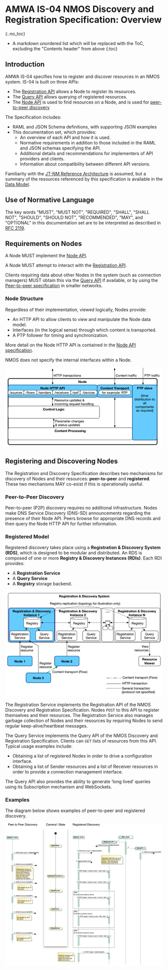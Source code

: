 # AMWA IS-04 NMOS Discovery and Registration Specification: Overview
{:.no_toc}

- A markdown unordered list which will be replaced with the ToC, excluding the "Contents header" from above
{:toc}

<!-- _(c) AMWA 2016, CC Attribution-NoDerivatives 4.0 International (CC BY-ND 4.0)_ -->

## Introduction

AMWA IS-04 specifies how to register and discover resources in an NMOS system. IS-04 is built on three APIs:

- The [Registration API](../APIs/RegistrationAPI.raml) allows a Node to register its resources.
- The [Query API](../APIs/QueryAPI.raml) allows querying of registered resources.
- The [Node API](../APIs/NodeAPI.raml) is used to find resources on a Node, and is used for [peer-to-peer discovery](3.2.%20Discovery%20-%20Peer%20to%20Peer%20Operation.md)

The Specification includes:

- RAML and JSON Schema definitions, with supporting JSON examples
- This documentation set, which provides:
  - An overview of each API and how it is used.
  - Normative requirements in addition to those included in the RAML and JSON schemas specifying the API.
  - Additional details and recommendations for implementers of API providers and clients.
  - Information about compatibility between different API versions.

Familiarity with the [JT-NM Reference Architecture](https://jt-nm.org/reference-architecture/) is assumed, but a summary of the resources referenced by this specification is available in the [Data Model](5.0.%20Data%20Model.md).

## Use of Normative Language

The key words "MUST", "MUST NOT", "REQUIRED", "SHALL", "SHALL NOT", "SHOULD", "SHOULD NOT", "RECOMMENDED", "MAY",
and "OPTIONAL" in this documentation set are to be interpreted as described in [RFC 2119][RFC-2119].

## Requirements on Nodes

A Node MUST implement the [Node API](../APIs/NodeAPI.raml).

A Node MUST attempt to interact with the [Registration API](../APIs/RegistrationAPI.raml).

Clients requiring data about other Nodes in the system (such as connection managers) MUST obtain this via the [Query API](../APIs/QueryAPI.raml) if available, or by using the [Peer-to-peer specification](3.2.%20Discovery%20-%20Peer%20to%20Peer%20Operation.md) in smaller networks.

### Node Structure

Regardless of their implementation, viewed logically, Nodes provide:

- An HTTP API to allow clients to view and manipulate the Node data model.
- Interfaces (in the logical sense) through which content is transported.
- A PTP follower for timing and synchronization.

More detail on the Node HTTP API is contained in the [Node API specification](../APIs/NodeAPI.raml).

NMOS does not specify the internal interfaces within a Node.

![Node Components](images/node-components.png)

## Registering and Discovering Nodes

The Registration and Discovery Specification describes two mechanisms for discovery of Nodes and their resources: **peer-to-peer** and **registered**. These two mechanisms MAY co-exist if this is operationally useful.

### Peer-to-Peer Discovery

Peer-to-peer (P2P) discovery requires no additional infrastructure. Nodes make DNS Service Discovery (DNS-SD) announcements regarding the presence of their Node API. Peers browse for appropriate DNS records and then query the Node HTTP API for further information.

### Registered Model

Registered discovery takes place using a **Registration & Discovery System (RDS)**, which is designed to be modular and distributed. An RDS is composed of one or more **Registry & Discovery Instances (RDIs)**. Each RDI provides:

- A **Registration Service**
- A **Query Service**
- A **Registry** storage backend.

![Registration and Discovery](images/registration-and-discovery.png)

The Registration Service implements the Registration API of the NMOS Discovery and Registration Specification. Nodes `POST` to this API to register themselves and their resources. The Registration Service also manages garbage collection of Nodes and their resources by requiring Nodes to send regular keep-alive/heartbeat messages.

The Query Service implements the Query API of the NMOS Discovery and Registration Specification. Clients can `GET` lists of resources from this API. Typical usage examples include:

- Obtaining a list of registered Nodes in order to drive a configuration interface.
- Obtaining a list of Sender resources and a list of Receiver resources in order to provide a connection management interface.

The Query API also provides the ability to generate ‘long lived’ queries using its Subscription mechanism and WebSockets.

### Examples

The diagram below shows examples of peer-to-peer and registered discovery.

![Registration Sequence](images/registration-sequence.png)

[RFC-2119]: https://tools.ietf.org/html/rfc2119 "Key words for use in RFCs"
